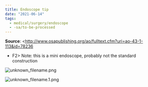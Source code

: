 ```yaml
---
title: Endoscope tip
date: "2021-06-14"
tags:
  - medical/surgery/endoscope
  - -sa/to-be-processed
---
```


**Source**: <http://www.osapublishing.org/ao/fulltext.cfm?uri=ao-43-1-113&id=78236
- F2>
Note: this is a mini endoscope, probably not the standard construction

![unknown_filename.png](./_resources/Endoscope_tip.resources/unknown_filename.png)

![unknown_filename.1.png](./_resources/Endoscope_tip.resources/unknown_filename.1.png)

